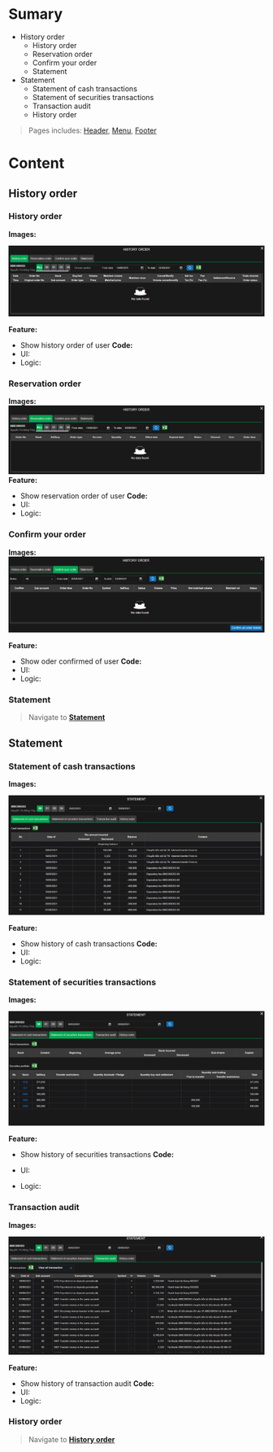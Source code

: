 # Sumary
- History order
	- History order
	- Reservation order
	- Confirm your order
	- Statement
- Statement
	- Statement of cash transactions
	- Statement of securities transactions
	- Transaction audit
	- History order
> Pages includes: [Header](../../Common%20UI/Header.md), [Menu](../../Common%20UI/Menu.md), [Footer](../../Common%20UI/Footer.md) 

# Content
## History order
### History order
**Images:**

![](images/History-order.png)

**Feature:**
- Show history order of user
**Code:**
- UI:
- Logic:

### Reservation order
**Images:**
![](images/Reservation%20order.png)
**Feature:**
- Show reservation order of user
**Code:**
- UI:
- Logic:

### Confirm your order
**Images:**
![](images/Confirm%20your%20order.png)

**Feature:**
- Show oder confirmed of user
**Code:**
- UI:
- Logic:
### Statement
>Navigate to **[Statement](#Statement)**
## Statement
### Statement of cash transactions
**Images:**

![](images/Statment-of-cash-transaction.png)

**Feature:**
- Show history of cash transactions
**Code:**
- UI:
- Logic:

### Statement of securities transactions
**Images:**

![](images/Statement-of-securities-transactions.png)

**Feature:**
- Show history of securities transactions
**Code:**

- UI:
- Logic:

### Transaction audit
**Images:**

![](images/Transaction%20audit.png)

**Feature:**
- Show history of transaction audit
**Code:**
- UI:
- Logic:

### History order
> Navigate to **[History order](#History%20order)**